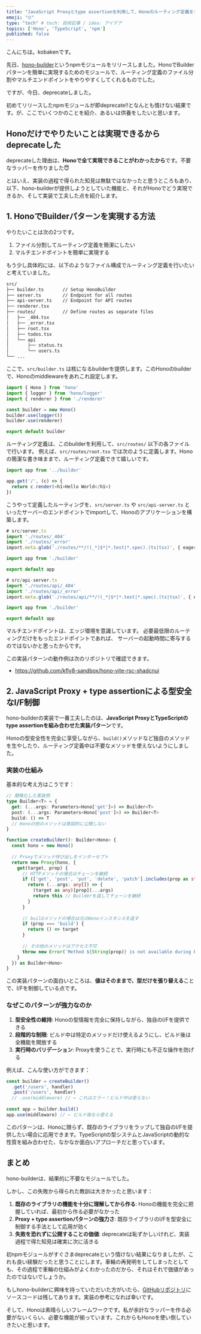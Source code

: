 ```yaml
---
title: "JavaScript Proxyとtype assertionを利用して、Honoのルーティング定義をビルダーパターンを容易にするhono-builderをリリースしてすぐdeprecateしたことを供養したい"
emoji: "🙄"
type: "tech" # tech: 技術記事 / idea: アイデア
topics: ['Hono', 'TypeScript', 'npm']
published: false
---
```


こんにちは。kobakenです。

先日、[hono-builder](https://www.npmjs.com/package/hono-builder)というnpmモジュールをリリースしました。HonoでBuilderパターンを簡単に実現するためのモジュールで、ルーティング定義のファイル分割やマルチエンドポイントをやりやすくしてくれるものでした。

ですが、今日、deprecateしました。

初めてリリースしたnpmモジュールが即deprecate!!となんとも情けない結果です。が、ここでいくつかのことを紹介、あるいは供養をしたいと思います。

## Honoだけでやりたいことは実現できるからdeprecateした

deprecateした理由は、**Honoで全て実現できることがわかったから**です。不要なラッパーを作りました😇

とはいえ、実装の過程で得られた知見は無駄ではなかったと思うところもあり、以下、hono-builderが提供しようとしていた機能と、それがHonoでどう実現できるか、そして実装で工夫した点を紹介します。

## 1. HonoでBuilderパターンを実現する方法

やりたいことは次の2つです。

1. ファイル分割してルーティング定義を簡潔にしたい
2. マルチエンドポイントを簡単に実現する

もう少し具体的には、以下のようなファイル構成でルーティング定義を行いたいと考えていました。


```bash
src/
├── builder.ts       // Setup HonoBuilder
├── server.ts        // Endpoint for all routes
├── api-server.ts    // Endpoint for API routes
├── renderer.tsx
├── routes/          // Define routes as separate files
│   ├── _404.tsx
│   ├── _error.tsx
│   ├── root.tsx
│   ├── todos.tsx
│   └── api
│       ├── status.ts
│       └── users.ts
└── ...

```

ここで、`src/builder.ts` は核になるbuilderを提供します。このHonoのbuilderで、Honoのmiddlewareをあれこれ設定します。

```typescript
import { Hono } from 'hono'
import { logger } from 'hono/logger'
import { renderer } from './renderer'

const builder = new Hono()
builder.use(logger())
builder.use(renderer)

export default builder
```

ルーティング定義は、このbuilderを利用して、`src/routes/` 以下の各ファイルで行います。
例えば、`src/routes/root.tsx` では次のように定義します。Honoの簡潔な書き味ままで、ルーティング定義できて嬉しいです。

```typescript
import app from '../builder'

app.get('/', (c) => {
  return c.render(<h1>Hello World</h1>)
})
```


こうやって定義したルーティングを、`src/server.ts` や `src/api-server.ts` といったサーバーのエンドポイントでimportして、Honoのアプリケーションを構築します。

```typescript
# src/server.ts
import './routes/_404'
import './routes/_error'
import.meta.glob('./routes/**/!(_*|$*|*.test|*.spec).(ts|tsx)', { eager: true })

import app from './builder'

export default app
```

```typescript
# src/api-server.ts
import './routes/api/_404'
import './routes/api/_error'
import.meta.glob('./routes/api/**/!(_*|$*|*.test|*.spec).(ts|tsx)', { eager: true })

import app from './builder'

export default app
```

マルチエンドポイントは、エッジ環境を意識しています。
必要最低限のルーティングだけをもったエンドポイントであれば、
サーバーの起動時間に寄与するのではないかと思ったからです。


この実装パターンの動作例は次のリポジトリで確認できます。

- https://github.com/kfly8-sandbox/hono-vite-rsc-shadcnui

## 2. JavaScript Proxy + type assertionによる型安全なI/F制御

hono-builderの実装で一番工夫したのは、**JavaScript ProxyとTypeScriptのtype assertionを組み合わせた実装パターン**です。

Honoの型安全性を完全に享受しながら、`build()`メソッドなど独自のメソッドを生やしたり、ルーティング定義中は不要なメソッドを使えないようにしました。

### 実装の仕組み

基本的な考え方はこうです：

```typescript
// 簡略化した実装例
type Builder<T> = {
  get: (...args: Parameters<Hono['get']>) => Builder<T>
  post: (...args: Parameters<Hono['post']>) => Builder<T>
  build: () => T
  // Honoの他のメソッドは意図的に公開しない
}

function createBuilder(): Builder<Hono> {
  const hono = new Hono()
  
  // Proxyでメソッド呼び出しをインターセプト
  return new Proxy(hono, {
    get(target, prop) {
      // HTTPメソッドの場合はチェーンを継続
      if (['get', 'post', 'put', 'delete', 'patch'].includes(prop as string)) {
        return (...args: any[]) => {
          (target as any)[prop](...args)
          return this // Builderを返してチェーンを継続
        }
      }
      
      // buildメソッドの場合は元のHonoインスタンスを返す
      if (prop === 'build') {
        return () => target
      }
      
      // その他のメソッドはアクセス不可
      throw new Error(`Method ${String(prop)} is not available during building`)
    }
  }) as Builder<Hono>
}
```

この実装パターンの面白いところは、**値はそのままで、型だけを張り替える**ことで、I/Fを制御している点です。

### なぜこのパターンが強力なのか

1. **型安全性の維持**: Honoの型情報を完全に保持しながら、独自のI/Fを提供できる
2. **段階的な制限**: ビルド中は特定のメソッドだけ使えるようにし、ビルド後は全機能を開放する
3. **実行時のバリデーション**: Proxyを使うことで、実行時にも不正な操作を防げる

例えば、こんな使い方ができます：

```typescript
const builder = createBuilder()
  .get('/users', handler)
  .post('/users', handler)
  // .use(middleware) // ← これはエラー！ビルド中は使えない
  
const app = builder.build()
app.use(middleware) // ← ビルド後なら使える
```

このパターンは、Honoに限らず、既存のライブラリをラップして独自のI/Fを提供したい場合に応用できます。TypeScriptの型システムとJavaScriptの動的な性質を組み合わせた、なかなか面白いアプローチだと思っています。

## まとめ

hono-builderは、結果的に不要なモジュールでした。

しかし、この失敗から得られた教訓は大きかったと思います：

1. **既存のライブラリの機能を十分に理解してから作る**: Honoの機能を完全に把握していれば、最初から作る必要がなかった
2. **Proxy + type assertionパターンの強力さ**: 既存ライブラリのI/Fを型安全に制御する手法として応用が効く
3. **失敗を恐れずに公開することの価値**: deprecateは恥ずかしいけれど、実装過程で得た知見は確実に次に活きる

初npmモジュールがすぐさまdeprecateという情けない結果になりましたが、これも良い経験だったと思うことにします。車輪の再発明をしてしまったとしても、その過程で車輪の仕組みがよくわかったのだから、それはそれで価値があったのではないでしょうか。

もしhono-builderに興味を持っていただいた方がいたら、[GitHubリポジトリ](https://github.com/kfly8/hono-builder)にソースコードは残してあります。実装の参考になれば幸いです。

そして、Honoは素晴らしいフレームワークです。私が余計なラッパーを作る必要がないくらい、必要な機能が揃っています。これからもHonoを使い倒していきたいと思います。

